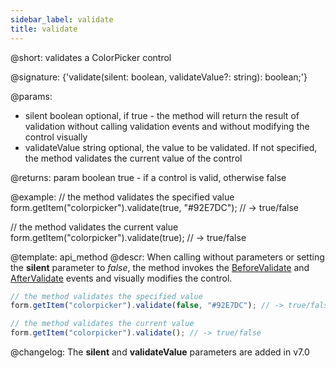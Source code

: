 ```yaml
---
sidebar_label: validate
title: validate
---          
```


@short: validates a ColorPicker control

@signature: {'validate(silent: boolean, validateValue?: string): boolean;'}

@params:
- silent    boolean     optional, if true - the method will return the result of validation without calling validation events and without modifying the control visually
- validateValue     string     optional, the value to be validated. If not specified, the method validates the current value of the control

@returns:
param   boolean     true - if a control is valid, otherwise false

@example:
// the method validates the specified value
form.getItem("colorpicker").validate(true, "#92E7DC"); // -> true/false

// the method validates the current value
form.getItem("colorpicker").validate(true); // -> true/false




@template: api_method
@descr:
When calling without parameters or setting the **silent** parameter to *false*, the method invokes the [BeforeValidate](form/api/colorpicker/colorpicker_beforevalidate_event.md) and [AfterValidate](form/api/colorpicker/colorpicker_aftervalidate_event.md) events and visually modifies the control.

~~~js
// the method validates the specified value
form.getItem("colorpicker").validate(false, "#92E7DC"); // -> true/false

// the method validates the current value
form.getItem("colorpicker").validate(); // -> true/false
~~~


@changelog: 
The **silent** and **validateValue** parameters are added in v7.0

